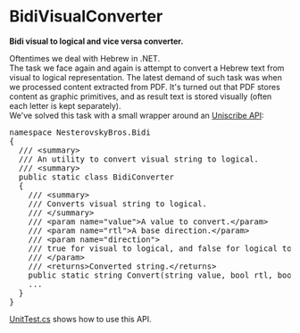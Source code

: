 # BidiVisualConverter
<b>Bidi visual to logical and vice versa converter.</b>

<div>Oftentimes we deal with Hebrew in .NET.</div>
<div>The task we face again and again is attempt to convert a Hebrew text from visual to logical representation. The latest demand of
such task was when we processed content extracted from PDF. It's turned out that PDF stores content as graphic primitives, and as result text is stored visually (often each letter is kept separately).</div>
<div>We've solved this task with a small wrapper around an <a href="https://msdn.microsoft.com/en-us/library/windows/desktop/dd374091(v=vs.85).aspx">Uniscribe API</a>:</div>
<pre>namespace NesterovskyBros.Bidi
{
  /// &lt;summary>
  /// An utility to convert visual string to logical.
  /// &lt;summary>
  public static class BidiConverter
  {
    /// &lt;summary>
    /// Converts visual string to logical.
    /// &lt;/summary>
    /// &lt;param name="value">A value to convert.&lt;/param>
    /// &lt;param name="rtl">A base direction.&lt;/param>
    /// &lt;param name="direction">
    /// true for visual to logical, and false for logical to visual.
    /// &lt;/param>
    /// &lt;returns>Converted string.&lt;/returns>
    public static string Convert(string value, bool rtl, bool direction);
    ...
  }
}</pre>

<p><a href="Tests/UnitTest.cs">UnitTest.cs</a> shows how to use this API.</p>
